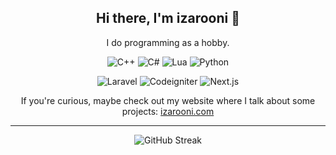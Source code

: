 <div  align="center">

## Hi there, I'm izarooni 👋  

I do programming as a hobby. 

![C++](https://img.shields.io/badge/C%2B%2B-00599C?style=for-the-badge&logo=c%2B%2B&logoColor=white)
![C#](https://img.shields.io/badge/C%23-239120?style=for-the-badge&logo=c-sharp&logoColor=white)
![Lua](https://img.shields.io/badge/Lua-000000?style=for-the-badge&logo=lua&logoColor=white)
![Python](https://img.shields.io/badge/Python-FFD43B?style=for-the-badge&logo=python&logoColor=darkgreen)


<p align="center">

</p>

![Laravel](https://img.shields.io/badge/Laravel-FF2D20?style=for-the-badge&logo=laravel&logoColor=white) ![Codeigniter](https://img.shields.io/badge/Codeigniter-EF4223?style=for-the-badge&logo=codeigniter&logoColor=white) ![Next.js](https://img.shields.io/badge/next.js-000000?style=for-the-badge&logo=nextdotjs&logoColor=white)

<p align="center">

</p>

If you're curious, maybe check out my website where I talk about some projects: [izarooni.com](https://izarooni.com)  


---  
![GitHub Streak](http://github-readme-streak-stats.herokuapp.com?user=izarooni&hide_border=true)

</div>
